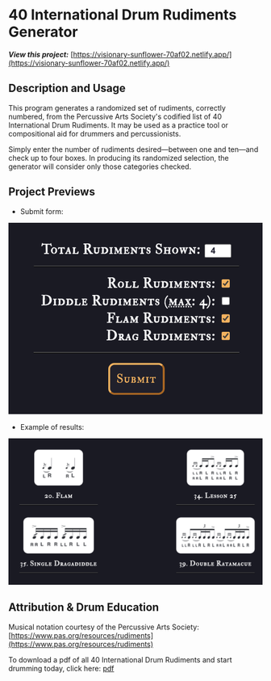 # 40 International Drum Rudiments Generator

**_View this project:_** [https://visionary-sunflower-70af02.netlify.app/](https://visionary-sunflower-70af02.netlify.app/)

## Description and Usage

This program generates a randomized set of rudiments, correctly numbered, from the Percussive Arts Society's codified list of 40 International Drum Rudiments. It may be used as a practice tool or compositional aid for drummers and percussionists.

Simply enter the number of rudiments desired—between one and ten—and check up to four boxes. In producing its randomized selection, the generator will consider only those categories checked.

## Project Previews

- Submit form:

![40 International Drum Rudiments Generator form preview](./src/images/Project_Preview/rudiments-generator-preview-1.png)

- Example of results:

![40 International Drum Rudiments Generator results preview](./src/images/Project_Preview/rudiments-generator-preview-2.png)

## Attribution & Drum Education

Musical notation courtesy of the Percussive Arts Society: [https://www.pas.org/resources/rudiments](https://www.pas.org/resources/rudiments)

To download a pdf of all 40 International Drum Rudiments and start drumming today, click here: [pdf](https://www.pas.org/docs/default-source/default-document-library/pas-drum-rudiments-2018dcccc96de1726e19ba7fff00008669d1.pdf?sfvrsn=fdbeaea5_6)
